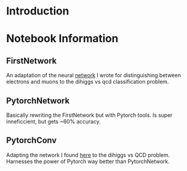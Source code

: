 # Introduction

# Notebook Information
## FirstNetwork
An adaptation of the neural [network](https://github.com/neu-physics/leptonIdentificationNN/blob/master/network_files/leptonIdNN_Final.ipynb) I wrote for distinguishing between electrons and muons to the dihiggs vs qcd classification problem.

## PytorchNetwork
Basically rewriting the FirstNetwork but with Pytorch tools. Is super inneficcient, but gets ~60% accuracy. 

## PytorchConv
Adapting the network I found [here](https://github.com/yhuag/neural-network-lab/blob/master/Feedforward%20Neural%20Network.ipynb) to the dihiggs vs QCD problem. Harnesses the power of Pytorch way better than PytorchNetwork.
